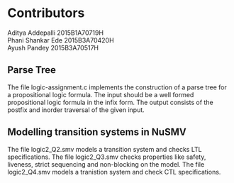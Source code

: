 # Contributors

Aditya Addepalli   2015B1A70719H   
Phani Shankar Ede  2015B3A70420H  
Ayush Pandey       2015B3A70517H  

## Parse Tree

The file logic-assignment.c implements the construction of a parse tree for a propositional logic formula.
The input should be a well formed propositional logic formula in the infix form.
The output consists of the postfix and inorder traversal of the given input.

## Modelling transition systems in NuSMV

The file logic2_Q2.smv models a transition system and checks LTL specifications.
The file logic2_Q3.smv checks properties like safety, liveness, strict sequencing and non-blocking on the model.
The file logic2_Q4.smv models a tranistion system and check CTL specifications.
